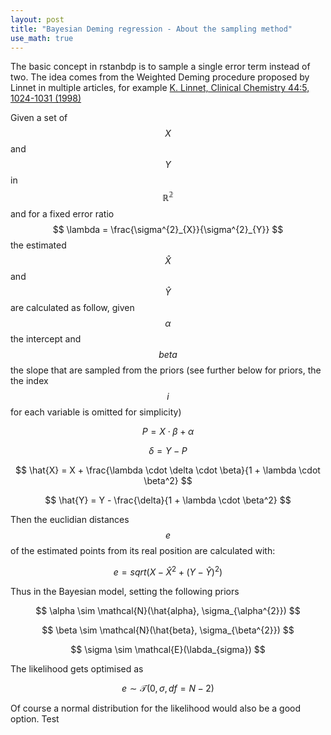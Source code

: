 ```yaml
---
layout: post
title: "Bayesian Deming regression - About the sampling method"
use_math: true
---
```


The basic concept in rstanbdp is to sample a single error term instead of two. The
idea comes from the Weighted Deming procedure proposed by Linnet in multiple
articles, for example [K. Linnet, Clinical Chemistry 44:5, 1024-1031 (1998)](https://doi.org/10.1093/clinchem/44.5.1024)

Given a set of $$ X $$ and $$ Y $$ in $$ \mathbb{R^{2}} $$ and for a fixed error ratio $$ \lambda = \frac{\sigma^{2}_{X}}{\sigma^{2}_{Y}} $$ the estimated $$ \hat{X} $$ and $$ \hat{Y}$$ are calculated as follow, given $$ \alpha$$ the intercept and $$ beta $$ the slope that are sampled from the priors (see further below for priors, the the index $$ i $$ for each variable is omitted for simplicity)

$$ P = X \cdot \beta + \alpha  $$

$$  \delta = Y - P  $$

$$  \hat{X} = X + \frac{\lambda \cdot \delta \cdot \beta}{1 + \lambda \cdot \beta^2} $$

$$  \hat{Y} = Y - \frac{\delta}{1 + \lambda \cdot \beta^2} $$


Then the euclidian distances $$ e $$ of the estimated points from its real position are calculated with:


$$  e = sqrt{(X - \hat{X}^{2} + (Y - \hat{Y})^{2})}  $$


Thus in the Bayesian model, setting the following priors

$$ \alpha \sim \mathcal{N}(\hat{alpha}, \sigma_{\alpha^{2}}) $$

$$ \beta \sim \mathcal{N}(\hat{beta}, \sigma_{\beta^{2}}) $$

$$ \sigma \sim \mathcal{E}(\labda_{sigma}) $$



The likelihood gets optimised as

$$ e \sim \mathcal{T}(0,\sigma,df=N-2)  $$

Of course a normal distribution for the likelihood would also be a good option. Test




